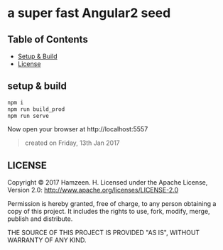 # a super fast Angular2 seed #

## Table of Contents ##

- [Setup & Build](##setup-&-build)
- [License](##license)

## setup & build ##

```bash
npm i
npm run build_prod
npm run serve
```

Now open your browser at http://localhost:5557

>created on Friday, 13th Jan 2017

## LICENSE ##
Copyright © 2017 Hamzeen. H.
Licensed under the Apache License, Version 2.0: http://www.apache.org/licenses/LICENSE-2.0

Permission is hereby granted, free of charge, to any person
obtaining a copy of this project. It includes the rights to use,
fork, modify, merge, publish and distribute.

THE SOURCE OF THIS PROJECT IS PROVIDED "AS IS", WITHOUT WARRANTY OF ANY KIND.

